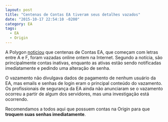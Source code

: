 ```yaml
---
layout: post
title: "Centenas de Contas EA tiveram seus detalhes vazados"
date: "2015-10-17 22:54:10 -0200"
category: EA
tags:
  - EA
  - Origin
---
```


A Polygon [noticiou](http://www.polygon.com/2015/10/16/9556137/ea-account-details-leaked-as-part-of-data-dump) que centenas de Contas EA, que começam com letras entre A e F, foram vazadas online ontem na Internet. Segundo a notícia, são principalmente contas inativas, enquanto as ativas estão sendo notificadas imediatamente e pedindo uma alteração de senha.

O vazamento não divulgava dados de pagamento de nenhum usuário da EA, mas emails e senhas de login eram o principal conteúdo do vazamento. Os profissionais de segurança da EA ainda não anunciaram se o vazamento ocorreu a partir de algum dos servidores, mas uma investigação está ocorrendo.

Recomendamos a todos aqui que possuem contas na Origin para que **troquem suas senhas imediatamente**.

